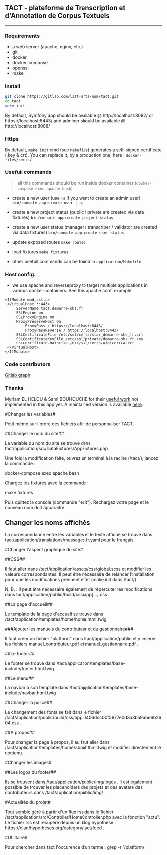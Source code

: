## TACT - plateforme de Transcription et d'Annotation de Corpus Textuels
---------------------

### Requirements
* a web server (apache, nginx, etc.)
* git
* docker
* docker-compose
* openssl
* make

### Install
```bash
git clone https://gitlab.com/litt-arts-num/tact.git
cd tact
make init
```

By default, Symfony app should be available @ http://localhost:8082/ or https://localhost:8443/
and adminer should be available @ http://localhost:8088/


### Https
By default, `make init` cmd (see `Makefile`) generates a self-signed certificate (.key & crt). You can replace it, by a production one, here : `docker-files/certs/`

### Usefull commands
> all this commands should be run inside docker container (`docker-compose exec apache bash`)

- create a new user (use `-a` if you want to create an admin user)
`bin/console app:create-user [-a]`

- create a new project status (public / private are created via data fixtures)
`bin/console app:create-project-status`

- create a new user status (manager / transcriber / validator are created via data fixtures)
`bin/console app:create-user-status`

- update exposed routes
`make routes`

- load fixtures
`make fixtures`

- other usefull commands can be found in `application/Makefile`


### Host config.
- we use apache and reverseproxy to target multiple applications in various docker containers. See this apache conf. example.

```
<IfModule mod_ssl.c>
 <VirtualHost *:443>
     ServerName tact.demarre-shs.fr
     SSLEngine on
     SSLProxyEngine on
     ProxyPreserveHost On
         ProxyPass / https://localhost:8443/
         ProxyPassReverse / https://localhost:8443/
     SSLCertificateFile /etc/ssl/certs/star_demarre-shs_fr.crt
     SSLCertificateKeyFile /etc/ssl/private/demarre-shs.fr.key
     SSLCertificateChainFile /etc/ssl/certs/DigiCertCA.crt
 </VirtualHost>
</IfModule>

```

### Code contributors
[Gitlab graph](https://gitlab.com/litt-arts-num/tact/-/graphs/master)

### Thanks
Myriam EL HELOU & Sami BOUHOUCHE for their [useful work](https://github.com/elheloum/TEI2JSON) not implemented in this app yet. A maintained version is available [here](https://gitlab.com/litt-arts-num/tei2json).

#Changer les variables#

Petit mémo sur l'ordre des fichiers afin de personnaliser TACT.

##Changer le nom du site##

La variable du nom du site se trouve dans tact/application/src/DataFixtures/AppFixtures.php

Une fois la modification faite, ouvrez un terminal à la racine (/tact/), lancez la commande : 

docker-compose exec apache bash

Chargez les fixtures avec la commande :

make fixtures

Puis quittez la console (commande "exit"). Rechargez votre page et le nouveau nom doit apparaître.

## Changer les noms affichés ##

La correspondance entre les variables et le texte affiché se trouve dans tact/application/translations/messages.fr.yaml pour le français.

#Changer l'aspect graphique du site#

##CSS##

Il faut aller dans /tact/application/assets/css/global.scss et modifier les valeurs correspondantes. Il peut être nécessaire de relancer l'installation pour que les modifications prennent effet (make init dans /tact/).

N. B. : Il peut être nécessaire également de répercuter les modifications dans tact/application/public/build/css/app[...].css .

##La page d'accueil##

Le template de la page d'accueil se trouve dans /tact/application/templates/home/home.html.twig

###Ajouter les manuels du contributeur et du gestionnaire###

Il faut créer un fichier "platform" dans /tact/application/public et y insérer les fichiers manuel\_contributeur.pdf et manuel\_gestionnaire.pdf .


##Le footer##

Le footer se trouve dans /tact/application/templates/base-include/footer.html.twig

##Le menu##

La navbar a son template dans /tact/application/templates/base-include/navbar.html.twig

##Changer la police##

Le changement des fonts se fait dans le fichier /tact/application/public/build/css/app.0406dcc00f5977e0d3a3ba9abe6b2604.css .

##A propos##

Pour changer la page à propos, il au faut aller dans /tact/application/templates/home/about.thml.twig et modifier directement le contenu.

#Changer les images#

##Les logos du footer##

Ils se trouvent dans /tact/application/public/img/logos . Il est également possible de trouver les placeholders des projets et des avatars des contributeurs dans /tact/application/public/img/  .

#Actualités du projet#

Tout semble géré à partir d'un flux rss dans le fichier /tact/application/src/Controller/HomeController.php avec la fonction "actu". Le fichier rss est récupéré depuis un blog hypothèse : https://elan/hypotheses.org/category/tact/feed .

#Utilitaire#

Pour chercher dans tact l'occurence d'un terme :  grep -r '/platform/' 





